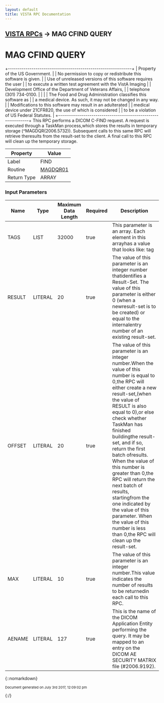 ```yaml
---
layout: default
title: VISTA RPC Documentation
---
```


## [VISTA RPCs](TableOfContents) &#8594; MAG CFIND QUERY
# MAG CFIND QUERY

 +---------------------------------------------------------------+ | Property of the US Government.                                | | No permission to copy or redistribute this software is given. | | Use of unreleased versions of this software requires the user | | to execute a written test agreement with the VistA Imaging    | | Development Office of the Department of Veterans Affairs,     | | telephone (301) 734-0100.                                     | |                                                               | | The Food and Drug Administration classifies this software as  | | a medical device.  As such, it may not be changed in any way. | | Modifications to this software may result in an adulterated   | | medical device under 21CFR820, the use of which is considered | | to be a violation of US Federal Statutes.                     | +---------------------------------------------------------------+ This RPC performs a DICOM C-FIND request. A request is executed through a TaskMan process,which stores the results in temporary storage (^MAGDQR(2006.5732)). Subsequent calls to this same RPC will retrieve theresults from the result-set to the client. A final call to this RPC will clean up the temporary storage.

Property | Value
--- | ---
Label | FIND
Routine | [MAGDQR01](http://code.osehra.org/dox/Routine_MAGDQR01_source.html)
Return Type | ARRAY


### Input Parameters

Name | Type | Maximum Data Length | Required | Description
--- | --- | --- | --- | ---
TAGS | LIST | 32000 | true | This parameter is an array. Each element in this arrayhas a value that looks like: tag | VR | flag | value Each &#x27;tag&#x27; is a DICOM tag (two groups of 4 hexadecimaldigits, separated by a comma). When the value is non-empty, it will be used as a searchcriterion in the actual C-Find processing.
RESULT | LITERAL | 20 | true | The value of this parameter is an integer number thatidentifies a Result-Set. The value of this parameter is either 0 (when a newresult-set is to be created) or equal to the internalentry number of an existing result-set.
OFFSET | LITERAL | 20 | true | The value of this parameter is an integer number.When the value of this number is equal to 0,the RPC will either create a new result-set,(when the value of RESULT is also equal to 0),or else check whether TaskMan has finished buildingthe result-set, and if so, return the first batch ofresults. When the value of this number is greater than 0,the RPC will return the next batch of results, startingfrom the one indicated by the value of this parameter. When the value of this number is less than 0,the RPC will clean up the result-set.
MAX | LITERAL | 10 | true | The value of this parameter is an integer number.This value indicates the number of results to be returnedin each call to this RPC.
AENAME | LITERAL | 127 | true | This is the name of the DICOM Application Entity performing the query. It may be mapped to an entry on the DICOM AE SECURITY MATRIX file (#2006.9192).



{::nomarkdown} <br/><p style="font-size: 11px">Document generated on July 3rd 2017, 12:09:02 pm</p>{:/}